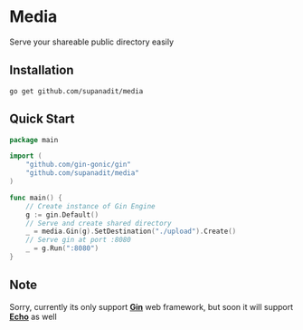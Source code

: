 # Media

Serve your shareable public directory easily

## Installation
`go get github.com/supanadit/media`

## Quick Start

```go
package main

import (
	"github.com/gin-gonic/gin"
	"github.com/supanadit/media"
)

func main() {
	// Create instance of Gin Engine
	g := gin.Default()
	// Serve and create shared directory
	_ = media.Gin(g).SetDestination("./upload").Create()
	// Serve gin at port :8080
	_ = g.Run(":8080")
}

```

## Note
Sorry, currently its only support [**Gin**](https://github.com/gin-gonic/gin) web framework, but soon it will support [**Echo**](https://github.com/labstack/echo) as well
